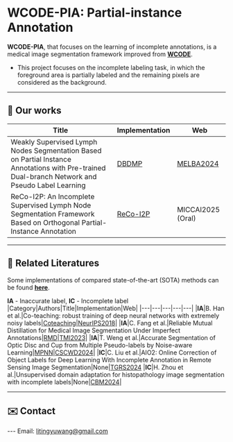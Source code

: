 # WCODE-PIA: Partial-instance Annotation

**WCODE-PIA**, that focuses on the learning of incomplete annotations, is a medical image segmentation framework improved from [**WCODE**](https://github.com/WltyBY/WCODE).

* This project focuses on the incomplete labeling task, in which the foreground area is partially labeled and the remaining pixels are considered as the background.
  

---
## 📖 Our works
|Title|Implementation|Web|
|---|---|---|
|Weakly Supervised Lymph Nodes Segmentation Based on Partial Instance Annotations with Pre-trained Dual-branch Network and Pseudo Label Learning|[DBDMP](https://github.com/HiLab-git/WCODE-PIA/tree/main/wcode/training/Trainers/Weakly/Incomplete_Learning/DBDMP)|[MELBA2024](https://www.melba-journal.org/papers/2024:017.html)|
|ReCo-I2P: An Incomplete Supervised Lymph Node Segmentation Framework Based on Orthogonal Partial-Instance Annotation|[ReCo-I2P](https://github.com/HiLab-git/WCODE-PIA/tree/main/wcode/training/Trainers/Weakly/Incomplete_Learning/ReCo_I2P)|MICCAI2025 (Oral)|


---
## 🔬 Related Literatures
Some implementations of compared state-of-the-art (SOTA) methods can be found [**here**](https://github.com/HiLab-git/WCODE-PIA/tree/main/wcode/training/Trainers).

**IA** - Inaccurate label, **IC** - Incomplete label
|Category|Authors|Title|Implementation|Web|
|---|---|---|---|---|
|**IA**|B. Han et al.|Co-teaching: robust training of deep neural networks with extremely noisy labels|[Coteaching](https://github.com/HiLab-git/WCODE-PIA/tree/main/wcode/training/Trainers/Weakly/Incomplete_Learning/ReCo_I2P)|[NeurIPS2018](https://proceedings.neurips.cc/paper/2018/hash/a19744e268754fb0148b017647355b7b-Abstract.html)|
|**IA**|C. Fang et al.|Reliable Mutual Distillation for Medical Image Segmentation Under Imperfect Annotations|[RMD](https://github.com/HiLab-git/WCODE-PIA/tree/main/wcode/training/Trainers/Weakly/NLL/RMD)|[TMI2023](https://ieeexplore.ieee.org/abstract/document/10021263)|
|**IA**|T. Weng et al.|Accurate Segmentation of Optic Disc and Cup from Multiple Pseudo-labels by Noise-aware Learning|[MPNN](https://github.com/HiLab-git/WCODE-PIA/tree/main/wcode/training/Trainers/Weakly/NLL/MPNN)|[CSCWD2024](https://ieeexplore.ieee.org/abstract/document/10580087)|
|**IC**|C. Liu et al.|AIO2: Online Correction of Object Labels for Deep Learning With Incomplete Annotation in Remote Sensing Image Segmentation|None|[TGRS2024](https://ieeexplore.ieee.org/abstract/document/10460569)
|**IC**|H. Zhou et al.|Unsupervised domain adaptation for histopathology image segmentation with incomplete labels|None|[CBM2024](https://www.sciencedirect.com/science/article/abs/pii/S001048252400310X)|

<!-- --- -->
<!-- ## ⛺ Discussion of the task setting and general usage -->


---
## ✉️ Contact
--- Email: litingyuwang@gmail.com